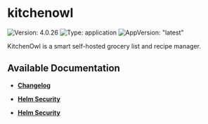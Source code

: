 # kitchenowl

![Version: 4.0.26](https://img.shields.io/badge/Version-4.0.26-informational?style=flat-square) ![Type: application](https://img.shields.io/badge/Type-application-informational?style=flat-square) ![AppVersion: "latest"](https://img.shields.io/badge/AppVersion-"latest"-informational?style=flat-square)

KitchenOwl is a smart self-hosted grocery list and recipe manager.

## Available Documentation

- [**Changelog**](CHANGELOG)

- [**Helm Security**](container-security)

- [**Helm Security**](helm-security)

